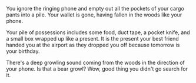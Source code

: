 You ignore the ringing phone and empty out all the pockets of your cargo pants
into a pile. Your wallet is gone, having fallen in the woods like your phone.

 Your pile of possessions includes some food, duct tape, a pocket knife, and a
 small box wrapped up like a present. It is the present your best friend handed
 you at the airport as they dropped you off because tomorrow is your birthday.

There's a deep growling sound coming from the woods in the direction of your
phone. Is that a bear growl? Wow, good thing you didn't go search for it.
